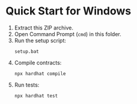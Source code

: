 # Quick Start for Windows

1. Extract this ZIP archive.
2. Open Command Prompt (`cmd`) in this folder.
3. Run the setup script:
   ```
   setup.bat
   ```
4. Compile contracts:
   ```
   npx hardhat compile
   ```
5. Run tests:
   ```
   npx hardhat test
   ```
